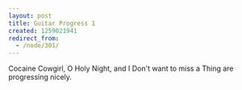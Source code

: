 ```yaml
---
layout: post
title: Guitar Progress 1
created: 1259021941
redirect_from:
  - /node/301/
---
```

Cocaine Cowgirl, O Holy Night, and I Don't want to miss a Thing are progressing nicely.
